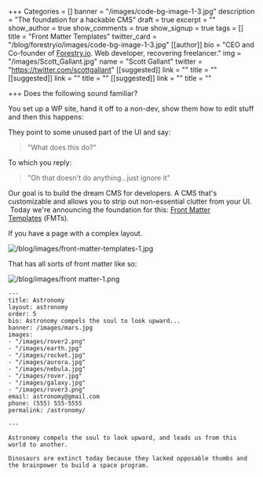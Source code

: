 +++
Categories = []
banner = "/images/code-bg-image-1-3.jpg"
description = "The foundation for a hackable CMS"
draft = true
excerpt = ""
show_author = true
show_comments = true
show_signup = true
tags = []
title = "Front Matter Templates"
twitter_card = "/blog/forestryio/images/code-bg-image-1-3.jpg"
[[author]]
bio = "CEO and Co-founder of <a href='https://forestry.io' title='Forestry.io CMS'>Forestry.io</a>. Web developer, recovering freelancer."
img = "/images/Scott_Gallant.jpg"
name = "Scott Gallant"
twitter = "https://twitter.com/scottgallant"
[[suggested]]
link = ""
title = ""
[[suggested]]
link = ""
title = ""
[[suggested]]
link = ""
title = ""

+++
<span style="letter-spacing: 0.01em;">Does the following sound familiar? </span>

<span style="letter-spacing: 0.01em;">You set up a WP site, hand it off to a non-dev, show them how to edit stuff and then this happens:</span>

They point to some unused part of the UI and say:

> "What does this do?"

To which you reply:

> "Oh that doesn't do anything...just ignore it"

Our goal is to build the dream CMS for developers. A CMS that's customizable and allows you to strip out non-essential clutter from your UI.  <span style="letter-spacing: 0.01em;">Today we're announcing the foundation for this: </span>[Front Matter Templates](https://forestry.io/docs/setting-up-a-site/front-matter-templates/) <span style="letter-spacing: 0.01em;">(FMTs).</span>

If you have a page with a complex layout.

![/blog/images/front-matter-templates-1.jpg](/blog/images/front-matter-templates-1.jpg)

That has all sorts of front matter like so:

![/blog/images/front matter-1.png](/blog/images/front%20matter-1.png)

<pre><code class="hljs less">---
title: Astronomy
layout: astronomy
order: 5
bio: Astronomy compels the soul to look upward...
banner: /images/mars.jpg
images:
- "/images/rover2.png"
- "/images/earth.jpg"
- "/images/rocket.jpg"
- "/images/aurora.jpg"
- "/images/nebula.jpg"
- "/images/rover.jpg"
- "/images/galaxy.jpg"
- "/images/rover3.png"
email: astronomy@gmail.com
phone: (555) 555-5555
permalink: /astronomy/

---

Astronomy compels the soul to look upward, and leads us from this world to another.

Dinosaurs are extinct today because they lacked opposable thumbs and the brainpower to build a space program.
</code></pre>
